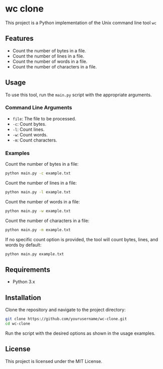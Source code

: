 # wc clone

This project is a Python implementation of the Unix command line tool `wc`

## Features

- Count the number of bytes in a file.
- Count the number of lines in a file.
- Count the number of words in a file.
- Count the number of characters in a file.

## Usage

To use this tool, run the `main.py` script with the appropriate arguments.

### Command Line Arguments

- `file`: The file to be processed.
- `-c`: Count bytes.
- `-l`: Count lines.
- `-w`: Count words.
- `-m`: Count characters.

### Examples

Count the number of bytes in a file:

```sh
python main.py -c example.txt
```

Count the number of lines in a file:

```sh
python main.py -l example.txt
```

Count the number of words in a file:

```sh
python main.py -w example.txt
```

Count the number of characters in a file:

```sh
python main.py -m example.txt
```

If no specific count option is provided, the tool will count bytes, lines, and words by default:

```sh
python main.py example.txt
```

## Requirements

- Python 3.x

## Installation

Clone the repository and navigate to the project directory:

```sh
git clone https://github.com/yourusername/wc-clone.git
cd wc-clone
```

Run the script with the desired options as shown in the usage examples.

## License

This project is licensed under the MIT License.
